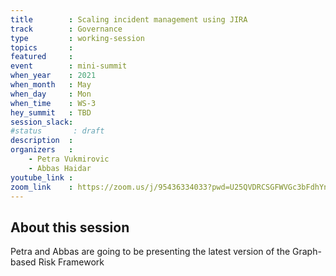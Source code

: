 ```yaml
---
title        : Scaling incident management using JIRA
track        : Governance
type         : working-session
topics       :
featured     :
event        : mini-summit
when_year    : 2021
when_month   : May
when_day     : Mon
when_time    : WS-3
hey_summit   : TBD
session_slack:
#status       : draft
description  :
organizers   :
    - Petra Vukmirovic
    - Abbas Haidar
youtube_link :
zoom_link    : https://zoom.us/j/95436334033?pwd=U25QVDRCSGFWVGc3bFdhYnc1akVjZz09
---
```


## About this session

Petra and Abbas are going to be presenting the latest version of the Graph-based Risk Framework
